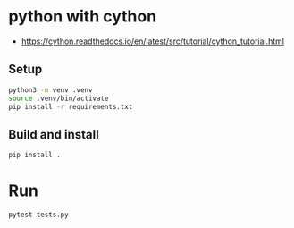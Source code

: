 # python with cython

- https://cython.readthedocs.io/en/latest/src/tutorial/cython_tutorial.html

## Setup

```bash
python3 -m venv .venv
source .venv/bin/activate
pip install -r requirements.txt
```

## Build and install

```bash
pip install .
```

# Run

```bash
pytest tests.py
```
